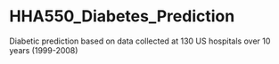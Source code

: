 # HHA550_Diabetes_Prediction 
 Diabetic prediction based on data collected at 130 US hospitals over 10 years (1999-2008)
